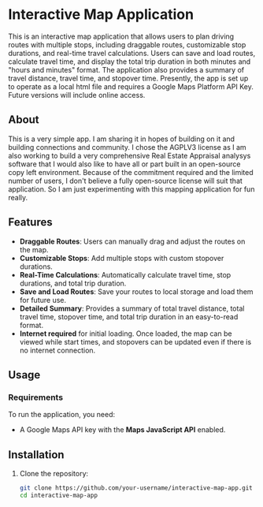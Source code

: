 # Interactive Map Application

This is an interactive map application that allows users to plan driving routes with multiple stops, including draggable routes, customizable stop durations, and real-time travel calculations. Users can save and load routes, calculate travel time, and display the total trip duration in both minutes and "hours and minutes" format. The application also provides a summary of travel distance, travel time, and stopover time. Presently, the app is set up to operate as a local html file and requires a Google Maps Platform API Key. Future versions will include online access.

## About
This is a very simple app. I am sharing it in hopes of building on it and building connections and community. I chose the AGPLV3 license as I am also working to build a very comprehensive Real Estate Appraisal analysys software that I would also like to have all or part built in an open-source copy left environment. Because of the commitment required and the limited number of users, I don't believe a fully open-source license will suit that application. So I am just experimenting with this mapping application for fun really.


## Features
- **Draggable Routes**: Users can manually drag and adjust the routes on the map.
- **Customizable Stops**: Add multiple stops with custom stopover durations.
- **Real-Time Calculations**: Automatically calculate travel time, stop durations, and total trip duration.
- **Save and Load Routes**: Save your routes to local storage and load them for future use.
- **Detailed Summary**: Provides a summary of total travel distance, total travel time, stopover time, and total trip duration in an easy-to-read format.
- **Internet required** for initial loading. Once loaded, the map can be viewed while start times, and stopovers can be updated even if there is no internet connection.

## Usage

### Requirements
To run the application, you need:
- A Google Maps API key with the **Maps JavaScript API** enabled.

## Installation
1. Clone the repository:
   ```bash
   git clone https://github.com/your-username/interactive-map-app.git
   cd interactive-map-app
